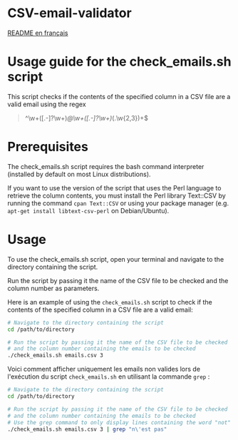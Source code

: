 # CSV-email-validator

[README en français](README.fr.md)

# Usage guide for the check_emails.sh script

This script checks if the contents of the specified column in a CSV file are a valid email using the regex 

> ^\w+([\.-]?\w+)*@\w+([\.-]?\w+)*(\.\w{2,3})+$

  

# Prerequisites

The check_emails.sh script requires the bash command interpreter (installed by default on most Linux distributions).

If you want to use the version of the script that uses the Perl language to retrieve the column contents, you must install the Perl library Text::CSV by running the command `cpan Text::CSV` or using your package manager (e.g. `apt-get install libtext-csv-perl` on Debian/Ubuntu).
  

# Usage

To use the check_emails.sh script, open your terminal and navigate to the directory containing the script.

Run the script by passing it the name of the CSV file to be checked and the column number as parameters.

Here is an example of using the `check_emails.sh` script to check if the contents of the specified column in a CSV file are a valid email:

```bash
# Navigate to the directory containing the script
cd /path/to/directory

# Run the script by passing it the name of the CSV file to be checked
# and the column number containing the emails to be checked
./check_emails.sh emails.csv 3
```

Voici comment afficher uniquement les emails non valides lors de l'exécution du script `check_emails.sh` en utilisant la commande `grep` :

```bash
# Navigate to the directory containing the script
cd /path/to/directory

# Run the script by passing it the name of the CSV file to be checked
# and the column number containing the emails to be checked
# Use the grep command to only display lines containing the word "not" (corresponding to invalid emails)
./check_emails.sh emails.csv 3 | grep "n\'est pas"
```